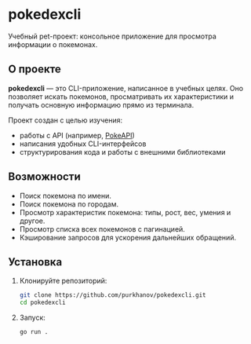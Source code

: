 # pokedexcli

Учебный pet-проект: консольное приложение для просмотра информации о покемонах.

## О проекте

**pokedexcli** — это CLI-приложение, написанное в учебных целях. Оно позволяет искать покемонов, просматривать их характеристики и получать основную информацию прямо из терминала.

Проект создан с целью изучения:
- работы с API (например, [PokeAPI](https://pokeapi.co/))
- написания удобных CLI-интерфейсов
- структурирования кода и работы с внешними библиотеками

## Возможности

- Поиск покемона по имени.
- Поиск покемона по городам.
- Просмотр характеристик покемона: типы, рост, вес, умения и другое.
- Просмотр списка всех покемонов с пагинацией.
- Кэширование запросов для ускорения дальнейших обращений.

## Установка

1. Клонируйте репозиторий:
   ```sh
   git clone https://github.com/purkhanov/pokedexcli.git
   cd pokedexcli
   ```
2. Запуск:
   ```sh
   go run .
   ```

